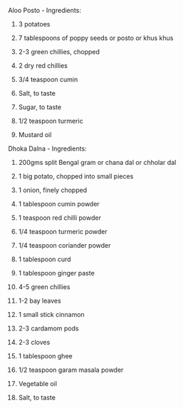 Aloo Posto -
Ingredients:

1. 3 potatoes

2. 7 tablespoons of poppy seeds or posto or khus khus

3. 2-3 green chillies, chopped

4. 2 dry red chillies

5. 3/4 teaspoon cumin

6. Salt, to taste

7. Sugar, to taste

8. 1/2 teaspoon turmeric

9. Mustard oil

Dhoka Dalna -
Ingredients:

1. 200gms split Bengal gram or chana dal or chholar dal

2. 1 big potato, chopped into small pieces

3. 1 onion, finely chopped

4. 1 tablespoon cumin powder

5. 1 teaspoon red chilli powder

6. 1/4 teaspoon turmeric powder

7. 1/4 teaspoon coriander powder

8. 1 tablespoon curd

9. 1 tablespoon ginger paste

10. 4-5 green chillies

11. 1-2 bay leaves

12. 1 small stick cinnamon

13. 2-3 cardamom pods

14. 2-3 cloves

15. 1 tablespoon ghee

16. 1/2 teaspoon garam masala powder

17. Vegetable oil

18. Salt, to taste